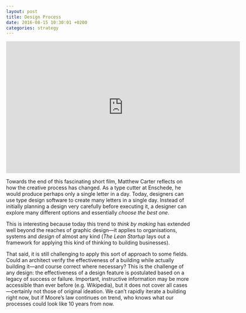 ```yaml
---
layout: post
title: Design Process
date: 2016-08-15 10:30:01 +0200
categories: strategy
---
```


<iframe src="https://player.vimeo.com/video/165201643" width="640" height="360" frameborder="0" webkitallowfullscreen mozallowfullscreen allowfullscreen></iframe>

Towards the end of this fascinating short film, Matthew Carter reflects on how the creative process has changed. As a type cutter at Enschede, he would produce perhaps only a single letter in a day. Today, designers can use type design software to create many letters in a single day. Instead of initially planning a design very carefully before executing it, a designer can explore many different options and essentially *choose the best one*.

This is interesting because today this trend to *think by making* has extended well beyond the reaches of graphic design—it applies to organisations, systems and *design* of almost any kind (*The Lean Startup* lays out a framework for applying this kind of thinking to building businesses). 

That said, it is still challenging to apply this sort of approach to some fields. Could an architect verify the effectiveness of a building while actually building it—and course correct where necessary? This is the challenge of any design: the effectiveness of a design feature is postulated based on a legacy of success or failure. Important, instructive information may be more accessible than ever before (e.g. Wikipedia), but it does not cover all cases—certainly not those of original ideation. We can’t rapidly iterate a building right now, but if Moore’s law continues on trend, who knows what our processes could look like 10 years from now. 
